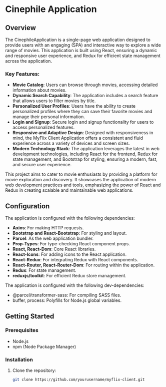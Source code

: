 # Cinephile Application

## Overview

The CinephileApplication is a single-page web application designed to provide users with an engaging (SPA) and interactive way to explore a wide range of movies. This application is built using React, ensuring a dynamic and responsive user experience, and Redux for efficient state management across the application.

### Key Features:

- **Movie Catalog**: Users can browse through movies, accessing detailed information about movies.
- **Dynamic Search Capability**: The application includes a search feature that allows users to filter movies by title.
- **Personalized User Profiles**: Users have the ability to create personalized profiles where they can save their favorite movies and manage their personal information.
- **Login and Signup**: Secure login and signup functionality for users to access personalized features.
- **Responsive and Adaptive Design**: Designed with responsiveness in mind, the MyFlix Client Application offers a consistent and fluid experience across a variety of devices and screen sizes.
- **Modern Technology Stack**: The application leverages the latest in web development technologies, including React for the frontend, Redux for state management, and Bootstrap for styling, ensuring a modern, fast, and secure user experience.

This project aims to cater to movie enthusiasts by providing a platform for movie exploration and discovery. It showcases the application of modern web development practices and tools, emphasizing the power of React and Redux in creating scalable and maintainable web applications.


## Configuration

The application is configured with the following dependencies:

- **Axios**: For making HTTP requests.
- **Bootstrap and React-Bootstrap**: For styling and layout.
- **Parcel**: As the web application bundler.
- **Prop-Types**: For type-checking React component props.
- **React, React-Dom**: Core React libraries.
- **React-Icons**: For adding icons to the React application.
- **React-Redux**: For integrating Redux with React components.
- **React-Router, React-Router-Dom**: For routing within the application.
- **Redux**: For state management.
- **reduxjs/toolkit**: For efficient Redux store management.

The application is configured with the following dev-dependencies:

- @parcel/transformer-sass: For compiling SASS files.
- buffer, process: Polyfills for Node.js global variables.


## Getting Started

### Prerequisites

- Node.js
- npm (Node Package Manager)

### Installation

1. Clone the repository:
   ```sh
   git clone https://github.com/yourusername/myflix-client.git